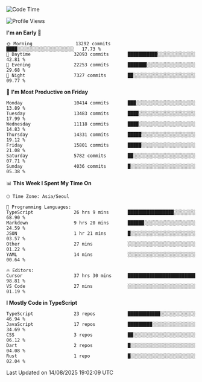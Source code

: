 <!--START_SECTION:waka-->
![Code Time](http://img.shields.io/badge/Code%20Time-8%2C176%20hrs%2051%20mins-blue)

![Profile Views](http://img.shields.io/badge/Profile%20Views-0-blue)

**I'm an Early 🐤** 

```text
🌞 Morning                13292 commits       ████░░░░░░░░░░░░░░░░░░░░░   17.73 % 
🌆 Daytime                32093 commits       ███████████░░░░░░░░░░░░░░   42.81 % 
🌃 Evening                22253 commits       ███████░░░░░░░░░░░░░░░░░░   29.68 % 
🌙 Night                  7327 commits        ██░░░░░░░░░░░░░░░░░░░░░░░   09.77 % 
```
📅 **I'm Most Productive on Friday** 

```text
Monday                   10414 commits       ███░░░░░░░░░░░░░░░░░░░░░░   13.89 % 
Tuesday                  13483 commits       ████░░░░░░░░░░░░░░░░░░░░░   17.99 % 
Wednesday                11118 commits       ████░░░░░░░░░░░░░░░░░░░░░   14.83 % 
Thursday                 14331 commits       █████░░░░░░░░░░░░░░░░░░░░   19.12 % 
Friday                   15801 commits       █████░░░░░░░░░░░░░░░░░░░░   21.08 % 
Saturday                 5782 commits        ██░░░░░░░░░░░░░░░░░░░░░░░   07.71 % 
Sunday                   4036 commits        █░░░░░░░░░░░░░░░░░░░░░░░░   05.38 % 
```


📊 **This Week I Spent My Time On** 

```text
🕑︎ Time Zone: Asia/Seoul

💬 Programming Languages: 
TypeScript               26 hrs 9 mins       █████████████████░░░░░░░░   68.90 % 
Markdown                 9 hrs 20 mins       ██████░░░░░░░░░░░░░░░░░░░   24.59 % 
JSON                     1 hr 21 mins        █░░░░░░░░░░░░░░░░░░░░░░░░   03.57 % 
Other                    27 mins             ░░░░░░░░░░░░░░░░░░░░░░░░░   01.22 % 
YAML                     14 mins             ░░░░░░░░░░░░░░░░░░░░░░░░░   00.64 % 

🔥 Editors: 
Cursor                   37 hrs 30 mins      █████████████████████████   98.81 % 
VS Code                  27 mins             ░░░░░░░░░░░░░░░░░░░░░░░░░   01.19 % 
```

**I Mostly Code in TypeScript** 

```text
TypeScript               23 repos            ████████████░░░░░░░░░░░░░   46.94 % 
JavaScript               17 repos            █████████░░░░░░░░░░░░░░░░   34.69 % 
CSS                      3 repos             ██░░░░░░░░░░░░░░░░░░░░░░░   06.12 % 
Dart                     2 repos             █░░░░░░░░░░░░░░░░░░░░░░░░   04.08 % 
Rust                     1 repo              █░░░░░░░░░░░░░░░░░░░░░░░░   02.04 % 
```




 Last Updated on 14/08/2025 19:02:09 UTC
<!--END_SECTION:waka-->
